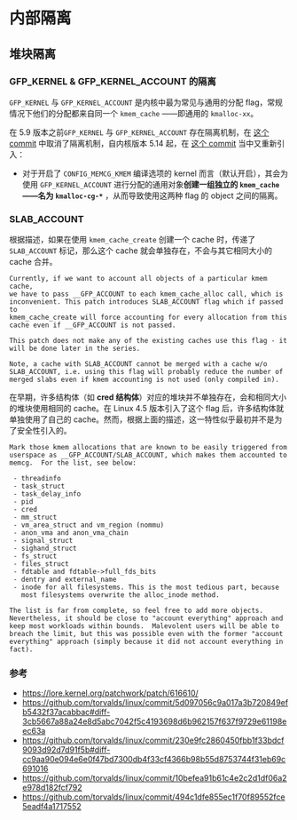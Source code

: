 # 内部隔离

## 堆块隔离

### GFP\_KERNEL & GFP\_KERNEL\_ACCOUNT 的隔离

`GFP_KERNEL` 与 `GFP_KERNEL_ACCOUNT`  是内核中最为常见与通用的分配 flag，常规情况下他们的分配都来自同一个 `kmem_cache` ——即通用的 `kmalloc-xx`。

在 5.9 版本之前`GFP_KERNEL` 与 `GFP_KERNEL_ACCOUNT` 存在隔离机制，在 [这个 commit](https://github.com/torvalds/linux/commit/10befea91b61c4e2c2d1df06a2e978d182fcf792) 中取消了隔离机制，自内核版本 5.14 起，在 [这个 commit](https://github.com/torvalds/linux/commit/494c1dfe855ec1f70f89552fce5eadf4a1717552) 当中又重新引入：

- 对于开启了 `CONFIG_MEMCG_KMEM` 编译选项的 kernel 而言（默认开启），其会为使用 `GFP_KERNEL_ACCOUNT` 进行分配的通用对象**创建一组独立的 `kmem_cache` ——名为 `kmalloc-cg-*`** ，从而导致使用这两种 flag 的 object 之间的隔离。

### SLAB_ACCOUNT

根据描述，如果在使用 `kmem_cache_create` 创建一个 cache 时，传递了 `SLAB_ACCOUNT` 标记，那么这个 cache 就会单独存在，不会与其它相同大小的 cache 合并。

```
Currently, if we want to account all objects of a particular kmem cache,
we have to pass __GFP_ACCOUNT to each kmem_cache_alloc call, which is
inconvenient. This patch introduces SLAB_ACCOUNT flag which if passed to
kmem_cache_create will force accounting for every allocation from this
cache even if __GFP_ACCOUNT is not passed.

This patch does not make any of the existing caches use this flag - it
will be done later in the series.

Note, a cache with SLAB_ACCOUNT cannot be merged with a cache w/o
SLAB_ACCOUNT, i.e. using this flag will probably reduce the number of
merged slabs even if kmem accounting is not used (only compiled in).
```

在早期，许多结构体（如 **cred 结构体**）对应的堆块并不单独存在，会和相同大小的堆块使用相同的 cache。在 Linux 4.5 版本引入了这个 flag 后，许多结构体就单独使用了自己的 cache。然而，根据上面的描述，这一特性似乎最初并不是为了安全性引入的。

```
Mark those kmem allocations that are known to be easily triggered from
userspace as __GFP_ACCOUNT/SLAB_ACCOUNT, which makes them accounted to
memcg.  For the list, see below:

 - threadinfo
 - task_struct
 - task_delay_info
 - pid
 - cred
 - mm_struct
 - vm_area_struct and vm_region (nommu)
 - anon_vma and anon_vma_chain
 - signal_struct
 - sighand_struct
 - fs_struct
 - files_struct
 - fdtable and fdtable->full_fds_bits
 - dentry and external_name
 - inode for all filesystems. This is the most tedious part, because
   most filesystems overwrite the alloc_inode method.

The list is far from complete, so feel free to add more objects.
Nevertheless, it should be close to "account everything" approach and
keep most workloads within bounds.  Malevolent users will be able to
breach the limit, but this was possible even with the former "account
everything" approach (simply because it did not account everything in
fact).
```

### 参考

- https://lore.kernel.org/patchwork/patch/616610/
- https://github.com/torvalds/linux/commit/5d097056c9a017a3b720849efb5432f37acabbac#diff-3cb5667a88a24e8d5abc7042f5c4193698d6b962157f637f9729e61198eec63a
- https://github.com/torvalds/linux/commit/230e9fc2860450fbb1f33bdcf9093d92d7d91f5b#diff-cc9aa90e094e6e0f47bd7300db4f33cf4366b98b55d8753744f31eb69c691016
- https://github.com/torvalds/linux/commit/10befea91b61c4e2c2d1df06a2e978d182fcf792
- https://github.com/torvalds/linux/commit/494c1dfe855ec1f70f89552fce5eadf4a1717552

